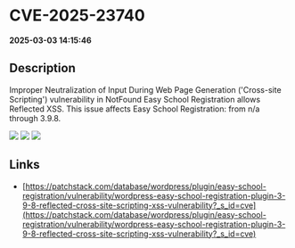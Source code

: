 # CVE-2025-23740

**2025-03-03 14:15:46**

## Description
Improper Neutralization of Input During Web Page Generation ('Cross-site Scripting') vulnerability in NotFound Easy School Registration allows Reflected XSS. This issue affects Easy School Registration: from n/a through 3.9.8.

![](https://img.shields.io/static/v1?label=Score&message=7.1&color=red)
![](https://img.shields.io/static/v1?label=Severity&message=HIGH&color=red)
![](https://img.shields.io/static/v1?label=CWE&message=XSS&color=green)

## Links
- [https://patchstack.com/database/wordpress/plugin/easy-school-registration/vulnerability/wordpress-easy-school-registration-plugin-3-9-8-reflected-cross-site-scripting-xss-vulnerability?_s_id=cve](https://patchstack.com/database/wordpress/plugin/easy-school-registration/vulnerability/wordpress-easy-school-registration-plugin-3-9-8-reflected-cross-site-scripting-xss-vulnerability?_s_id=cve)
